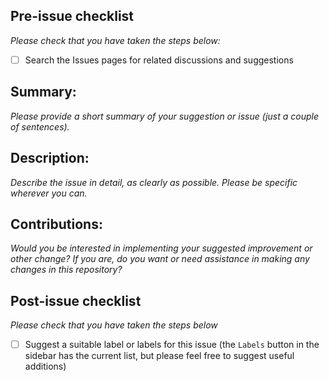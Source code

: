 ## Pre-issue checklist

_Please check that you have taken the steps below:_

- [ ] Search the Issues pages for related discussions and suggestions

## Summary:

_Please provide a short summary of your suggestion or issue (just a couple of sentences)._

## Description:

_Describe the issue in detail, as clearly as possible. Please be specific wherever you can._

## Contributions:

_Would you be interested in implementing your suggested improvement or other change? If you are, do you want or need assistance in making any changes in this repository?_

## Post-issue checklist

_Please check that you have taken the steps below_

- [ ] Suggest a suitable label or labels for this issue (the `Labels` button in the sidebar has the current list, but please feel free to suggest useful additions)

